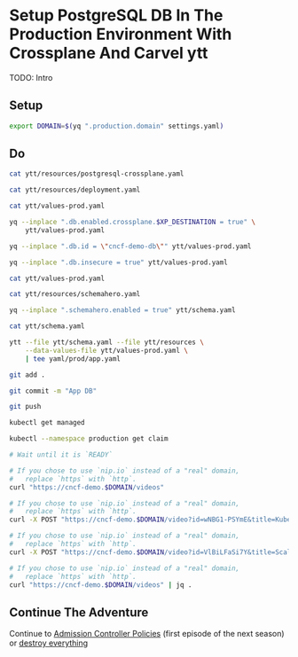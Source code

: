 # Setup PostgreSQL DB In The Production Environment With Crossplane And Carvel ytt

TODO: Intro

## Setup

```bash
export DOMAIN=$(yq ".production.domain" settings.yaml)
```

## Do

```bash
cat ytt/resources/postgresql-crossplane.yaml

cat ytt/resources/deployment.yaml

cat ytt/values-prod.yaml

yq --inplace ".db.enabled.crossplane.$XP_DESTINATION = true" \
    ytt/values-prod.yaml

yq --inplace ".db.id = \"cncf-demo-db\"" ytt/values-prod.yaml

yq --inplace ".db.insecure = true" ytt/values-prod.yaml

cat ytt/values-prod.yaml

cat ytt/resources/schemahero.yaml

yq --inplace ".schemahero.enabled = true" ytt/schema.yaml

cat ytt/schema.yaml

ytt --file ytt/schema.yaml --file ytt/resources \
    --data-values-file ytt/values-prod.yaml \
    | tee yaml/prod/app.yaml

git add .

git commit -m "App DB"

git push

kubectl get managed

kubectl --namespace production get claim

# Wait until it is `READY`

# If you chose to use `nip.io` instead of a "real" domain,
#   replace `https` with `http`.
curl "https://cncf-demo.$DOMAIN/videos"

# If you chose to use `nip.io` instead of a "real" domain,
#   replace `https` with `http`.
curl -X POST "https://cncf-demo.$DOMAIN/video?id=wNBG1-PSYmE&title=Kubernetes%20Policies%20And%20Governance%20-%20Ask%20Me%20Anything%20With%20Jim%20Bugwadia"

# If you chose to use `nip.io` instead of a "real" domain,
#   replace `https` with `http`.
curl -X POST "https://cncf-demo.$DOMAIN/video?id=VlBiLFaSi7Y&title=Scaleway%20-%20Everything%20We%20Expect%20From%20A%20Cloud%20Computing%20Service%3F"

# If you chose to use `nip.io` instead of a "real" domain,
#   replace `https` with `http`.
curl "https://cncf-demo.$DOMAIN/videos" | jq .
```

## Continue The Adventure

Continue to [Admission Controller Policies](../policies/README.md) (first episode of the next season) or [destroy everything](../destroy/production.md)
